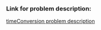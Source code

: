 <h3> Link for problem description: </h3>

<p><a href="https://www.hackerrank.com/challenges/time-conversion/problem?isFullScreen=true">timeConversion problem description</a></p>